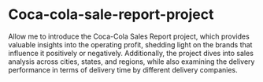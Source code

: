 # Coca-cola-sale-report-project
Allow me to introduce the Coca-Cola Sales Report project, which provides valuable insights into the operating profit, shedding light on the brands that influence it positively or negatively. Additionally, the project dives into sales analysis across cities, states, and regions, while also examining the delivery performance in terms of delivery time by different delivery companies.
